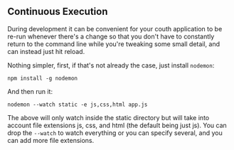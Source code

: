 

## Continuous Execution

During development it can be convenient for your couth application to be re-run
whenever there's a change so that you don't have to constantly return to the
command line while you're tweaking some small detail, and can instead just
hit reload.

Nothing simpler, first, if that's not already the case, just install `nodemon`:

    npm install -g nodemon

And then run it:

    nodemon --watch static -e js,css,html app.js 

The above will only watch inside the static directory but will take into account
file extensions js, css, and html (the default being just js). You can drop the
`--watch` to watch everything or you can specify several, and you can add more
file extensions.
